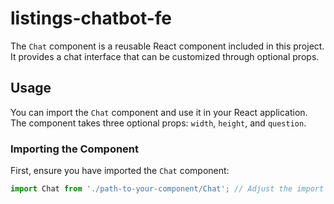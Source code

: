 # listings-chatbot-fe

The `Chat` component is a reusable React component included in this project. It provides a chat interface that can be customized through optional props.

## Usage

You can import the `Chat` component and use it in your React application. The component takes three optional props: `width`, `height`, and `question`.

### Importing the Component

First, ensure you have imported the `Chat` component:

```javascript
import Chat from './path-to-your-component/Chat'; // Adjust the import path as needed